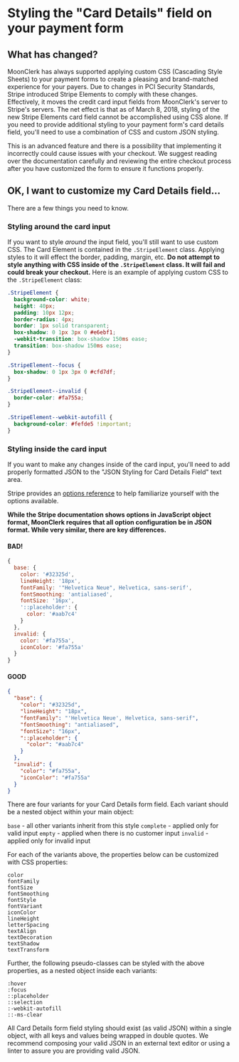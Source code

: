 # Styling the "Card Details" field on your payment form

## What has changed?

MoonClerk has always supported applying custom CSS (Cascading Style Sheets) to your payment forms to create a pleasing and brand-matched experience for your payers. Due to changes in PCI Security Standards, Stripe introduced Stripe Elements to comply with these changes. Effectively, it moves the credit card input fields from MoonClerk's server to Stripe's servers. The net effect is that as of March 8, 2018, styling of the new Stripe Elements card field cannot be accomplished using CSS alone. If you need to provide additional styling to your payment form's card details field, you'll need to use a combination of CSS and custom JSON styling.

This is an advanced feature and there is a possibility that implementing it incorrectly could cause issues with your checkout. We suggest reading over the documentation carefully and reviewing the entire checkout process after you have customized the form to ensure it functions properly.

## OK, I want to customize my Card Details field...

There are a few things you need to know.

### Styling around the card input

If you want to style _around_ the input field, you'll still want to use custom CSS. The Card Element is contained in the `.StripeElement` class. Applying styles to it will effect the border, padding, margin, etc. **Do not attempt to style anything with CSS inside of the `.StripeElement` class. It will fail and could break your checkout.** Here is an example of applying custom CSS to the `.StripeElement` class:

```css
.StripeElement {
  background-color: white;
  height: 40px;
  padding: 10px 12px;
  border-radius: 4px;
  border: 1px solid transparent;
  box-shadow: 0 1px 3px 0 #e6ebf1;
  -webkit-transition: box-shadow 150ms ease;
  transition: box-shadow 150ms ease;
}

.StripeElement--focus {
  box-shadow: 0 1px 3px 0 #cfd7df;
}

.StripeElement--invalid {
  border-color: #fa755a;
}

.StripeElement--webkit-autofill {
  background-color: #fefde5 !important;
}
```

### Styling inside the card input

If you want to make any changes inside of the card input, you'll need to add properly formatted JSON to the "JSON Styling for Card Details Field" text area.

Stripe provides an [options reference](https://stripe.com/docs/stripe-js/reference#element-options) to help familiarize yourself with the options available.

**While the Stripe documentation shows options in JavaScript object format, MoonClerk requires that all option configuration be in JSON format. While very similar, there are key differences.**

#### BAD!

```javascript
{
  base: {
    color: '#32325d',
    lineHeight: '18px',
    fontFamily: '"Helvetica Neue", Helvetica, sans-serif',
    fontSmoothing: 'antialiased',
    fontSize: '16px',
    '::placeholder': {
      color: '#aab7c4'
    }
  },
  invalid: {
    color: '#fa755a',
    iconColor: '#fa755a'
  }
}
```

#### GOOD

```json
{
  "base": {
    "color": "#32325d",
    "lineHeight": "18px",
    "fontFamily": "'Helvetica Neue', Helvetica, sans-serif",
    "fontSmoothing": "antialiased",
    "fontSize": "16px",
    "::placeholder": {
      "color": "#aab7c4"
    }
  },
  "invalid": {
    "color": "#fa755a",
    "iconColor": "#fa755a"
  }
}
```

There are four variants for your Card Details form field. Each variant should be a nested object within your main object:

`base` - all other variants inherit from this style
`complete` - applied only for valid input
`empty` - applied when there is no customer input
`invalid` - applied only for invalid input

For each of the variants above, the properties below can be customized with CSS properties:

```
color
fontFamily
fontSize
fontSmoothing
fontStyle
fontVariant
iconColor
lineHeight
letterSpacing
textAlign
textDecoration
textShadow
textTransform
```

Further, the following pseudo-classes can be styled with the above properties, as a nested object inside each variants:

```
:hover
:focus
::placeholder
::selection
:-webkit-autofill
::-ms-clear
```

All Card Details form field styling should exist (as valid JSON) within a single object, with all keys and values being wrapped in double quotes. We recommend composing your valid JSON in an external text editor or using a linter to assure you are providing valid JSON.

